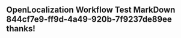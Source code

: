 <properties
ms.topic="hero-topic"
ms.test1="hero-topic"
ms.test2="test"/>

## OpenLocalization Workflow Test MarkDown 844cf7e9-ff9d-4a49-920b-7f9237de89ee thanks!
